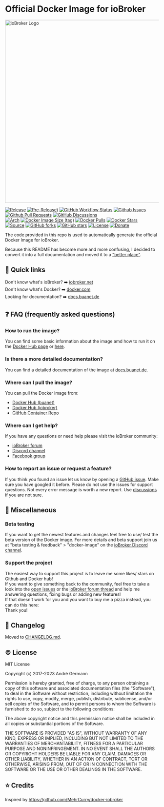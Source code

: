 # Official Docker Image for ioBroker

 <img src="https://github.com/buanet/ioBroker.docker/raw/main/docs/img/iobroker_logo.png" width="600" title="ioBroker Logo">

[![Release](https://img.shields.io/github/v/release/buanet/ioBroker.docker?style=flat)](https://github.com/buanet/ioBroker.docker/releases)
[![Pre-Release)](https://img.shields.io/github/v/tag/buanet/ioBroker.docker?include_prereleases&label=pre-release)](https://github.com/buanet/ioBroker.docker/releases)
[![GitHub Workflow Status](https://img.shields.io/github/actions/workflow/status/buanet/ioBroker.docker/build-debian-image-latest.yml?branch=main)](https://github.com/buanet/ioBroker.docker/actions/workflows/build-debian-image-latest.yml)
[![Github Issues](https://img.shields.io/github/issues/buanet/ioBroker.docker?style=flat)](https://github.com/buanet/ioBroker.docker/issues)
[![Github Pull Requests](https://img.shields.io/github/issues-pr/buanet/ioBroker.docker?style=flat)](https://github.com/buanet/ioBroker.docker/pulls)
[![GitHub Discussions](https://img.shields.io/github/discussions/buanet/ioBroker.docker)](https://github.com/buanet/ioBroker.docker/discussions)<br>
[![Arch](https://img.shields.io/badge/arch-amd64%20%7C%20arm32v7%20%7C%20arm64v8-blue)](https://hub.docker.com/repository/docker/buanet/iobroker)
[![Docker Image Size (tag)](https://img.shields.io/docker/image-size/buanet/iobroker/latest?style=flat)](https://hub.docker.com/repository/docker/buanet/iobroker)
[![Docker Pulls](https://img.shields.io/docker/pulls/buanet/iobroker?style=flat)](https://hub.docker.com/repository/docker/buanet/iobroker)
[![Docker Stars](https://img.shields.io/docker/stars/buanet/iobroker?style=flat)](https://hub.docker.com/repository/docker/buanet/iobroker)<br>
[![Source](https://img.shields.io/badge/source-github-blue?style=flat)](https://github.com/buanet/ioBroker.docker)
[![GitHub forks](https://img.shields.io/github/forks/buanet/ioBroker.docker)](https://github.com/buanet/ioBroker.docker/network)
[![GitHub stars](https://img.shields.io/github/stars/buanet/ioBroker.docker)](https://github.com/buanet/ioBroker.docker/stargazers)
[![License](https://img.shields.io/github/license/buanet/ioBroker.docker?style=flat)](https://github.com/buanet/ioBroker.docker/blob/master/LICENSE.md)
[![Donate](https://img.shields.io/badge/donate-paypal-blue?style=flat)](https://paypal.me/buanet)

The code provided in this repo is used to automatically generate the official Docker Image for ioBroker.

Because this README has become more and more confusing, I decided to convert it into a full documentation and moved it to a ["better place"](https://docs.buanet.de/iobroker-docker-image/docs/).  

## :rocket: Quick links 

Don't know what's ioBroker? :arrow_right: [iobroker.net](https://www.iobroker.net)<br>
Don't know what's Docker? :arrow_right: [docker.com](https://docker.com)<br>
Looking for documentation? :arrow_right: [docs.buanet.de](https://docs.buanet.de/iobroker-docker-image/docs/)

## :question: FAQ (frequently asked questions)

### How to run the image? 

You can find some basic information about the image amd how to run it on the [Docker Hub page](https://hub.docker.com/r/buanet/iobroker) or [here](https://github.com/buanet/ioBroker.docker/blob/main/docs/README_docker_hub_buanet.md).

### Is there a more detailed documentation?

You can find a detailed documentation of the image at [docs.buanet.de](https://docs.buanet.de/iobroker-docker-image/docs/). 

### Where can I pull the image?

You can pull the Docker image from:
* [Docker Hub (buanet)](https://hub.docker.com/r/buanet/iobroker)
* [Docker Hub (iobroker)](https://hub.docker.com/r/iobroker/iobroker)
* [GitHub Container Repo](https://github.com/buanet/ioBroker.docker/pkgs/container/iobroker)

### Where can I get help?

If you have any questions or need help please visit the ioBroker community:
* [ioBroker forum](https://forum.iobroker.net/)
* [Discord channel](https://discord.gg/5jGWNKnpZ8)
* [Facebook group](https://www.facebook.com/groups/440499112958264/)

### How to report an issue or request a feature?

If you think you found an issue let us know by opening a [GitHub issue](https://github.com/buanet/ioBroker.docker/issues). Make sure you have googled it before. 
Please do not use the issues for support questions. Not every error message is worth a new report. Use [discussions](https://github.com/buanet/ioBroker.docker/discussions) if you are not sure.

## :eyes: Miscellaneous

### Beta testing

If you want to get the newest features and changes feel free to use/ test the beta version of the Docker image. For more details and beta support join us at "beta testing & feedback" > "docker-image" on the [ioBroker Discord channel](https://discord.gg/5jGWNKnpZ8).

### Support the project

The easiest way to support this project is to leave me some likes/ stars on Github and Docker hub!<br>
If you want to give something back to the community, feel free to take a look into the [open issues](https://github.com/buanet/ioBroker.docker/issues) or the [ioBroker forum thread](http://forum.iobroker.net/viewtopic.php?f=17&t=5089) and help me answering questions, fixing bugs or adding new features!<br>
If that doesn't work for you and you want to buy me a pizza instead, you can do this here: <a href="https://www.paypal.me/buanet" target="_blank"><img src="https://github.com/buanet/ioBroker.docker/raw/main/docs/img/pp_logo.png" height="15" width="15"></a><br>
Thank you!

## :memo: Changelog

Moved to [CHANGELOG.md](CHANGELOG.md).

## :copyright: License

MIT License

Copyright (c) 2017-2023 André Germann

Permission is hereby granted, free of charge, to any person obtaining a copy
of this software and associated documentation files (the "Software"), to deal
in the Software without restriction, including without limitation the rights
to use, copy, modify, merge, publish, distribute, sublicense, and/or sell
copies of the Software, and to permit persons to whom the Software is
furnished to do so, subject to the following conditions:

The above copyright notice and this permission notice shall be included in all
copies or substantial portions of the Software.

THE SOFTWARE IS PROVIDED "AS IS", WITHOUT WARRANTY OF ANY KIND, EXPRESS OR
IMPLIED, INCLUDING BUT NOT LIMITED TO THE WARRANTIES OF MERCHANTABILITY,
FITNESS FOR A PARTICULAR PURPOSE AND NONINFRINGEMENT. IN NO EVENT SHALL THE
AUTHORS OR COPYRIGHT HOLDERS BE LIABLE FOR ANY CLAIM, DAMAGES OR OTHER
LIABILITY, WHETHER IN AN ACTION OF CONTRACT, TORT OR OTHERWISE, ARISING FROM,
OUT OF OR IN CONNECTION WITH THE SOFTWARE OR THE USE OR OTHER DEALINGS IN THE
SOFTWARE.

## :star: Credits

Inspired by https://github.com/MehrCurry/docker-iobroker
